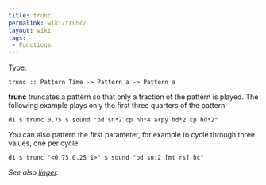 ```yaml
---
title: trunc
permalink: wiki/trunc/
layout: wiki
tags:
 - Functions
---
```


[Type](/wiki/Type_signature "wikilink"):

    trunc :: Pattern Time -> Pattern a -> Pattern a

**trunc** truncates a pattern so that only a fraction of the pattern is
played. The following example plays only the first three quarters of the
pattern:

    d1 $ trunc 0.75 $ sound "bd sn*2 cp hh*4 arpy bd*2 cp bd*2"

You can also pattern the first parameter, for example to cycle through
three values, one per cycle:

    d1 $ trunc "<0.75 0.25 1>" $ sound "bd sn:2 [mt rs] hc"

*See also [linger](linger "wikilink").*
